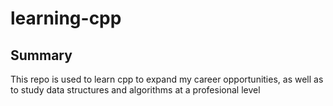 # learning-cpp

## Summary
This repo is used to learn cpp to expand my career opportunities,
as well as to study data structures and algorithms at a profesional level
